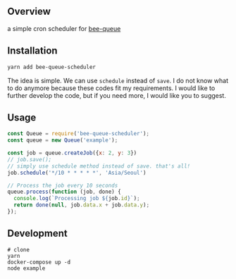## Overview

a simple cron scheduler for [bee-queue](https://github.com/bee-queue/bee-queue)
## Installation

```bash
yarn add bee-queue-scheduler
```
The idea is simple. We can use ```schedule``` instead of ```save```.
I do not know what to do anymore because these codes fit my requirements. I would like to further develop the code, but if you need more, I would like you to suggest.

## Usage

```javascript
const Queue = require('bee-queue-scheduler');
const queue = new Queue('example');

const job = queue.createJob({x: 2, y: 3})
// job.save();
// simply use schedule method instead of save. that's all!
job.schedule('*/10 * * * * *', 'Asia/Seoul')

// Process the job every 10 seconds
queue.process(function (job, done) {
  console.log(`Processing job ${job.id}`);
  return done(null, job.data.x + job.data.y);
});
```

## Development

```
# clone
yarn
docker-compose up -d
node example
```
